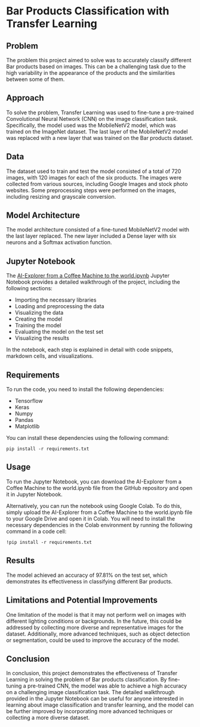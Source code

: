<h1>Bar Products Classification with Transfer Learning</h1>
<h2>Problem</h2>
<p>The problem this project aimed to solve was to accurately classify different Bar products based on images. This can be a challenging task due to the high variability in the appearance of the products and the similarities between some of them.</p>
<h2>Approach</h2>
<p>To solve the problem, Transfer Learning was used to fine-tune a pre-trained Convolutional Neural Network (CNN) on the image classification task. Specifically, the model used was the MobileNetV2 model, which was trained on the ImageNet dataset. The last layer of the MobileNetV2 model was replaced with a new layer that was trained on the Bar products dataset.</p>
<h2>Data</h2>
<p>The dataset used to train and test the model consisted of a total of 720 images, with 120 images for each of the six products. The images were collected from various sources, including Google Images and stock photo websites. Some preprocessing steps were performed on the images, including resizing and grayscale conversion.</p>
<h2>Model Architecture</h2>
<p>The model architecture consisted of a fine-tuned MobileNetV2 model with the last layer replaced. The new layer included a Dense layer with six neurons and a Softmax activation function.</p>
<h2>Jupyter Notebook</h2>
<p>The <a href="https://github.com/example/AI-Explorer-from-a-Coffee-Machine-to-the-world/blob/main/AI-Explorer%20from%20a%20Coffee%20Machine%20to%20the%20world.ipynb">AI-Explorer from a Coffee Machine to the world.ipynb</a> Jupyter Notebook provides a detailed walkthrough of the project, including the following sections:</p>
<ul>
	<li>Importing the necessary libraries</li>
	<li>Loading and preprocessing the data</li>
	<li>Visualizing the data</li>
	<li>Creating the model</li>
	<li>Training the model</li>
	<li>Evaluating the model on the test set</li>
	<li>Visualizing the results</li>
</ul>
<p>In the notebook, each step is explained in detail with code snippets, markdown cells, and visualizations.</p>
<h2>Requirements</h2>
<p>To run the code, you need to install the following dependencies:</p>
<ul>
	<li>Tensorflow</li>
	<li>Keras</li>
	<li>Numpy</li>
	<li>Pandas</li>
	<li>Matplotlib</li>
</ul>
<p>You can install these dependencies using the following command:</p>
<pre><code>pip install -r requirements.txt</code></pre>
<h2>Usage</h2>
<p>To run the Jupyter Notebook, you can download the AI-Explorer from a Coffee Machine to the world.ipynb file from the GitHub repository and open it in Jupyter Notebook.</p>
<p>Alternatively, you can run the notebook using Google Colab. To do this, simply upload the AI-Explorer from a Coffee Machine to the world.ipynb file to your Google Drive and open it in Colab. You will need to install the necessary dependencies in the Colab environment by running the following command in a code cell:</p>
<pre><code>!pip install -r requirements.txt</code></pre>
<h2>Results</h2>
<p>The model achieved an accuracy of 97.81% on the test set, which demonstrates its effectiveness in classifying different Bar products.</p>

<h2>Limitations and Potential Improvements</h2>
<p>One limitation of the model is that it may not perform well on images with different lighting conditions or backgrounds. In the future, this could be addressed by collecting more diverse and representative images for the dataset. Additionally, more advanced techniques, such as object detection or segmentation, could be used to improve the accuracy of the model.</p>

<h2>Conclusion</h2>
<p>In conclusion, this project demonstrates the effectiveness of Transfer Learning in solving the problem of Bar products classification. By fine-tuning a pre-trained CNN, the model was able to achieve a high accuracy on a challenging image classification task. The detailed walkthrough provided in the Jupyter Notebook can be useful for anyone interested in learning about image classification and transfer learning, and the model can be further improved by incorporating more advanced techniques or collecting a more diverse dataset.</p>
